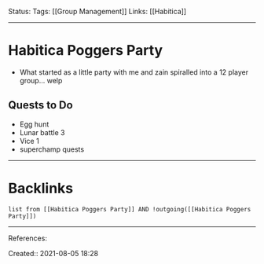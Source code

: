 Status: 
Tags: [[Group Management]]
Links: [[Habitica]]
___
# Habitica Poggers Party
- What started as a little party with me and zain spiralled into a 12 player group... welp
## Quests to Do
- Egg hunt
- Lunar battle 3
- Vice 1
- superchamp quests
___
# Backlinks
```dataview
list from [[Habitica Poggers Party]] AND !outgoing([[Habitica Poggers Party]])
```
___
References:

Created:: 2021-08-05 18:28
